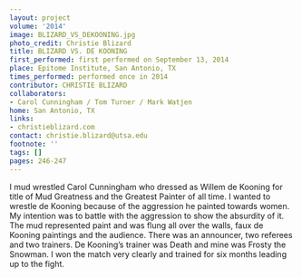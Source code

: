 ```yaml
---
layout: project
volume: '2014'
image: BLIZARD_VS_DEKOONING.jpg
photo_credit: Christie Blizard
title: BLIZARD VS. DE KOONING
first_performed: first performed on September 13, 2014
place: Epitome Institute, San Antonio, TX
times_performed: performed once in 2014
contributor: CHRISTIE BLIZARD
collaborators:
- Carol Cunningham / Tom Turner / Mark Watjen
home: San Antonio, TX
links:
- christieblizard.com
contact: christie.blizard@utsa.edu
footnote: ''
tags: []
pages: 246-247
---
```


I mud wrestled Carol Cunningham who dressed as Willem de Kooning for title of Mud Greatness and the Greatest Painter of all time. I wanted to wrestle de Kooning because of the aggression he painted towards women. My intention was to battle with the aggression to show the absurdity of it. The mud represented paint and was flung all over the walls, faux de Kooning paintings and the audience. There was an announcer, two referees and two trainers. De Kooning’s trainer was Death and mine was Frosty the Snowman. I won the match very clearly and trained for six months leading up to the fight.
